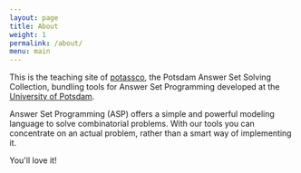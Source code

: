 ```yaml
---
layout: page
title: About
weight: 1
permalink: /about/
menu: main
---
```

This is the teaching site of [potassco](https://potassco.org/),
the Potsdam Answer Set Solving Collection,
bundling tools for Answer Set Programming developed at the [University of Potsdam](https://uni-potsdam.de).

Answer Set Programming (ASP) offers a simple and powerful modeling language to solve combinatorial problems.
With our tools you can concentrate on an actual problem, rather than a smart way of implementing it.

You'll love it!
